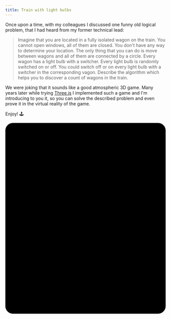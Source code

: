 ```yaml
---
title: Train with light bulbs
---
```

Once upon a time, with my colleagues I discussed one funny old logical problem, that I had heard from my former technical lead:

> Imagine that you are located in a fully isolated wagon on the train. You cannot open windows, all of them are closed. You don't have any way to determine your location. The only thing that you can do is move between wagons and all of them are connected by a circle. Every wagon has a light bulb with a switcher. Every light bulb is randomly switched on or off. You could switch off or on every light bulb with a switcher in the corresponding vagon. Describe the algorithm which helps you to discover a count of wagons in the train.

We were joking that it sounds like a good atmospheric 3D game. Many years later while trying <a href="https://threejs.org" target="_blank">Three.js</a> I implemented such a game and I'm introducing to you it, so you can solve the described problem and even prove it in the virtual reality of the game.

Enjoy! 🕹️

<is-land on:visible>
	<style>
		#game {
			background-color: black;
			border-radius: 24px;
			overflow: hidden;
			height: 600px;
		}
	</style>
	<div id="game"></div>
	<template data-island>
		<script type="module" src="/game-train-with-light-bulbs/index.js"></script>
  </template>
</is-land>
